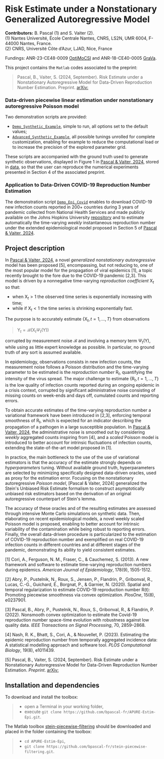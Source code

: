 # Risk Estimate under a Nonstationary Generalized Autoregressive Model 



**Contributors:** B. Pascal (1) and S. Vaiter (2).  
(1) Nantes Université, École Centrale Nantes, CNRS, LS2N, UMR 6004, F-44000 Nantes, France.  
(2) CNRS, Université Côte d’Azur, LJAD, Nice,  France

Fundings: ANR-23-CE48-0009 [OptiMoCSI](https://optimocsi.cnrs.fr/) and ANR-18-CE40-0005 [GraVa](https://samuelvaiter.com/grava/).



This project contains the `Matlab` codes associated to the preprint:

> Pascal, B., Vaiter, S. (2024, September). Risk Estimate under a Nonstationary Autoregressive Model for Data-Driven Reproduction Number  Estimation. Preprint. [arXiv:]()

### Data-driven piecewise linear estimation under nonstationary autoregressive Poisson model

Two demonstration scripts are provided:
- [`Demo_Synthetic_Example`](https://github.com/bpascal-fr/APURE_Estim-Epi/blob/master/demo_R_World.m), simple to run, all options set to the default values;
- [`Advanced_Synthetic_Example`](https://github.com/bpascal-fr/APURE_Estim-Epi/blob/master/demo_R_France.m), all possible tunings unrolled for complete customization, enabling for example to reduce the computational load or to increase the precision of the explored parameter grid.

These scripts are accompanied with the ground truth used to generate synthetic observations, displayed in Figure 1 in [Pascal & Vaiter, 2024](), stored in [data](), so that the user can reproduce the numerical experiments presented in Section 4 of the associated preprint.

### Application to Data-Driven COVID-19 Reproduction Number Estimation

The demonstration script [`Demo_Epi_Covid`](https://github.com/bpascal-fr/Covid-Estim-R/blob/master/demo_R_World.m) enables to download COVID-19 new infection counts reported in 200+ countries during 3 years of pandemic collected from National Health Services and made publicly available on the Johns Hopkins University [repository](https://coronavirus.jhu.edu/) and to estimate automatically the time-varying *weekly* instantaneous reproduction number under the extended epidemiological model proposed in Section 5 of [Pascal & Vaiter, 2024]().

## Project description

In [Pascal & Vaiter, 2024](), a novel *generalized nonstationary autoregressive* model has been proposed [5], encompassing, but not reducing to, one of the most popular model for the propagation of viral epidemics [1], a topic recently brought to the fore due to the COVID-19 pandemic [2,3].
This model is driven by a nonnegative time-varying *reproduction coefficient* $\mathsf{X}_t$ so that:
- when $\mathsf{X}_t>1$ the observed time series is exponentially increasing with time;
- while if $\mathsf{X}_t < 1$ the time series is shrinking exponentially fast.

The purpose is to accurately estimate $\{\mathsf{X}_t,  t = 1, ..., T\}$ from observations  
> $\mathsf{Y}_t = \mathcal{B} (\mathsf{X}_t \Psi_t(\mathsf{Y}))$  
>
corrupted by measurement noise $\mathcal{B}$ and involving a memory term $\Psi_t(\mathsf{Y})$, while using as little expert knowledge as possible. In particular, no ground truth of any sort is assumed available.

In epidemiology, observations consists in new infection counts, the measurement noise follows a Poisson distribution and the time-varying parameter to be estimated is the *reproduction number* $\mathsf{R}_t$, quantifying the intensity of the virus spread.
The major challenge to estimate $\{ \mathsf{R}_t, t=1,...,T\}$ is the low quality of infection counts reported during an ongoing epidemic in a crisis context, corrupted by significant administrative noise consisting of missing counts on week-ends and days off, cumulated counts and reporting errors.

To obtain accurate estimates of the time-varying reproduction number a variational framework have been introduced in [2,3], enforcing temporal smoothness of $\mathsf{R}_t$, which is expected for an indicator describing the propagation of a pathogen in a large susceptible population.
In [Pascal & Vaiter, 2024](), the administrative noise is smoothed out by considering *weekly* aggregated counts inspiring from [4], and a *scaled* Poisson model is introduced to better account for intrinsic fluctuations of infection counts, extending the state-of-the-art model proposed in [1].

In practice, the main bottleneck to the use of the use of variational estimators is that the accuracy of the estimate strongly depends on *hyperparameters* tuning.
Without available ground truth, hyperparameters are selected by minimizing specifically designed data-driven oracles, used as proxy for the estimation error.
Focusing on the nonstationary autoregressive *Poisson model*, [Pascal & Vaiter, 2024] generalized the Stein's Unbiased Risk Estimate formalism to construct asymptotically unbiased risk estimators based on the derivation of an original autoregressive counterpart of Stein's lemma.



The accuracy of these oracles and of the resulting estimates are assessed through intensive Monte Carlo simulations on synthetic data.
Then, elaborating on recent epidemiological models, a novel weekly scaled Poisson model is proposed, enabling to better account for intrinsic variability of the contamination while being robust to reporting errors.
Finally, the overall data-driven procedure is particularized to the estimation of COVID-19 reproduction number and exemplified on real COVID-19 infection counts in different countries and at different stages of the pandemic, demonstrating its ability to yield consistent estimates.


[1] Cori, A., Ferguson, N. M., Fraser, C., & Cauchemez, S. (2013). A new framework and software to estimate time-varying reproduction numbers during epidemics. *American Journal of Epidemiology*, 178(9), 1505-1512.

[2] Abry, P., Pustelnik, N., Roux, S., Jensen, P., Flandrin, P., Gribonval, R., Lucas, C.-G., Guichard, É., Borgnat, P., & Garnier, N. (2020). Spatial and temporal regularization to estimate COVID-19 reproduction number R(t): Promoting piecewise smoothness via convex optimization. *PlosOne*, 15(8), e0237901.

[3] Pascal, B., Abry, P., Pustelnik, N., Roux, S., Gribonval, R., & Flandrin, P. (2022). Nonsmooth convex optimization to estimate the Covid-19 reproduction number space-time evolution with robustness against low quality data. *IEEE Transactions on Signal Processing*, 70, 2859–2868.

[4] Nash, R. K., Bhatt, S., Cori, A., & Nouvellet, P. (2023). Estimating the epidemic reproduction number from temporally aggregated incidence data: A statistical modelling approach and software tool. *PLOS Computational Biology*, 19(8), e1011439.

[5] Pascal, B., Vaiter, S. (2024, September). Risk Estimate under a Nonstationary Autoregressive Model for Data-Driven Reproduction Number  Estimation. *Preprint*. [arXiv:]()

## Installation and dependencies

To download and install the toolbox:  

> - open a Terminal in your working folder,
> - execute `git clone https://github.com/bpascal-fr/APURE-Estim-Epi.git`.

The Matlab toolbox [stein-piecewise-filtering](https://github.com/bpascal-fr/stein-piecewise-filtering) should be downloaded and placed in the folder containing the toolbox:

> - `cd APURE-Estim-Epi`,
> - `git clone https://github.com/bpascal-fr/stein-piecewise-filtering.git`.
>